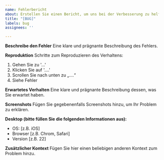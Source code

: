 ```yaml
---
name: Fehlerbericht
about: Erstellen Sie einen Bericht, um uns bei der Verbesserung zu helfen
title: "[BUG]"
labels: bug
assignees: ''

---
```


**Beschreibe den Fehler**
Eine klare und prägnante Beschreibung des Fehlers.

**Reproduktion**
Schritte zum Reproduzieren des Verhaltens:
1. Gehen Sie zu '...'
2. Klicken Sie auf '....'
3. Scrollen Sie nach unten zu „....“
4. Siehe Fehler

**Erwartetes Verhalten**
Eine klare und prägnante Beschreibung dessen, was Sie erwartet haben.

**Screenshots**
Fügen Sie gegebenenfalls Screenshots hinzu, um Ihr Problem zu erklären.

**Desktop (bitte füllen Sie die folgenden Informationen aus):**
  - OS: [z.B. iOS]
  - Browser [z.B. Chrom, Safari]
  - Version [z.B. 22]

**Zusätzlicher Kontext**
Fügen Sie hier einen beliebigen anderen Kontext zum Problem hinzu.
